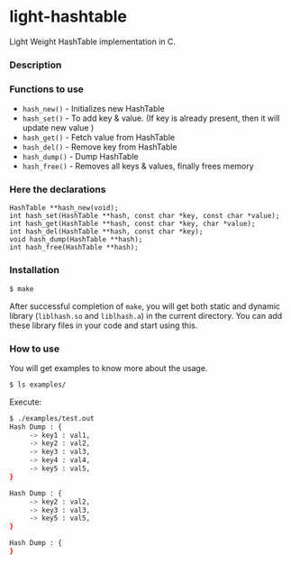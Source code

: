 # light-hashtable
Light Weight HashTable implementation in C.

### Description


### Functions to use

  - `hash_new()` - Initializes new HashTable
  - `hash_set()` - To add key & value. (If key is already present, then it will update new value )
  - `hash_get()` - Fetch value from HashTable
  - `hash_del()` - Remove key from HashTable
  - `hash_dump()` - Dump HashTable
  - `hash_free()` - Removes all keys & values, finally frees memory

### Here the declarations

```
HashTable **hash_new(void);
int hash_set(HashTable **hash, const char *key, const char *value);
int hash_get(HashTable **hash, const char *key, char *value);
int hash_del(HashTable **hash, const char *key);
void hash_dump(HashTable **hash);
int hash_free(HashTable **hash);
```

### Installation

```sh
$ make
```

After successful completion of `make`, you will get both static and dynamic library (`liblhash.so` and `liblhash.a`) in the
current directory. You can add these library files in your code and start using this.

### How to use

You will get examples to know more about the usage.

```sh
$ ls examples/
```
Execute: 
```sh
$ ./examples/test.out
Hash Dump : {
	 -> key1 : val1,
	 -> key2 : val2,
	 -> key3 : val3,
	 -> key4 : val4,
	 -> key5 : val5,
}

Hash Dump : {
	 -> key2 : val2,
	 -> key3 : val3,
	 -> key5 : val5,
}

Hash Dump : {
}
```

